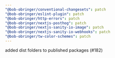```yaml
---
"@bob-obringer/conventional-changesets": patch
"@bob-obringer/eslint-plugin": patch
"@bob-obringer/http-errors": patch
"@bob-obringer/nextjs-posthog": patch
"@bob-obringer/nextjs-sanity-io-image": patch
"@bob-obringer/nextjs-sanity-io-webhooks": patch
"@bob-obringer/tw-color-schemes": patch
---
```


added dist folders to published packages (#182)
